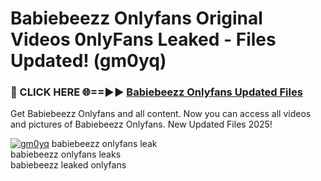 # Babiebeezz Onlyfans Original Videos 0nlyFans Leaked - Files Updated! (gm0yq)

<h3>🔴 CLICK HERE 🌐==►► <a href="https://tinyurl.com/2wckxsce" rel="nofollow">Babiebeezz Onlyfans Updated Files</a></h3>

Get Babiebeezz Onlyfans and all content. Now you can access all videos and pictures of Babiebeezz Onlyfans. New Updated Files 2025!

[![gm0yq](https://i.imgur.com/AFduVYN.gif)](https://tinyurl.com/2wckxsce)
babiebeezz onlyfans leak<br>
babiebeezz onlyfans leaks<br>
babiebeezz leaked onlyfans